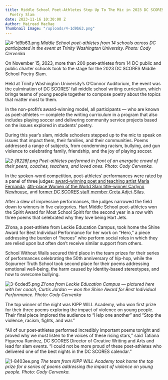 ```yaml
---
title: Middle School Poet-Athletes Step Up To The Mic in 2023 DC SCORES Middle School
  Poetry Slam
date: 2023-11-16 10:30:00 Z
Author: Mairead MacRae
Thumbnail Image: "/uploads/4-1d9b63.png"
---
```


![4-1d9b63.png](/uploads/4-1d9b63.png)
*Middle School poet-athletes from 14 schools across DC participated in the event at Trinity Washington University. Photo: Cody Cervenka*


























On November 15, 2023, more than 200 poet-athletes from 14 DC public and public charter schools took to the stage for the 2023 DC SCORES Middle School Poetry Slam. 

Held at Trinity Washington University’s O’Connor Auditorium, the event was the culmination of DC SCORES’ fall middle school writing curriculum, which brings teams of young people together to compose poetry about the topics that matter most to them.

In the non-profit’s award-winning model, all participants — who are known as poet-athletes — complete the writing curriculum in a program that also includes playing soccer and delivering community service projects based on the issues explored in students’ poetry.

During this year’s slam, middle schoolers stepped up to the mic to speak on issues that impact them, their families, and their communities. Poems addressed a range of subjects, from condemning racism, bullying, and gun violence to celebrating family, friendship, and the joy of playing soccer.

*![2-f8226f.png](/uploads/2-f8226f.png)
Poet-athletes performed in front of an energetic crowd of their peers, coaches, teachers, and loved ones. Photo: Cody Cervenka.*

In the spoken-word competition, poet-athletes’ performances were rated by a panel of three judges: [award-winning poet and teaching artist María Fernanda](https://www.mariafernandapoet.com/), [4th-place Women of the World Slam title-winner Carlynn Newhouse](https://carlynnnewhouse.com/), and [former DC SCORES staff member Greta Adjei-Silas](https://www.dcscores.org/blog/2023/04/beloved-staff-member-greta-adjei-silas-reflects-on-more-than-8-years-at-dc-scores). 

After a slew of impressive performances, the judges narrowed the field down to winners in five categories. Hart Middle School poet-athletes won the Spirit Award for Most School Spirit for the second year in a row with three poems that celebrated why they love being Hart Jets.

Zi’ona, a poet-athlete from Leckie Education Campus, took home the Shine Award for Best Individual Performance for her work on “Hero,” a piece addressing the burden of “heroes” who perform social roles in which they are relied upon but often don’t receive similar support from others. 

School Without Walls secured third place in the team prizes for their series of performances celebrating the 50th anniversary of hip-hop, while the Sojourner Truth School took second place for their poems addressing emotional well-being, the harm caused by identity-based stereotypes, and how to overcome bullying.

![3-6cded5.png](/uploads/3-6cded5.png)
*Zi'ona from Leckie Education Campus — pictured here with her coach, Curtis Jordan — won the Shine Award for Best Individual Performance. Photo: Cody Cervenka*

The top winner of the night was KIPP WILL Academy, who won first prize for their three poems exploring the impact of violence on young people. Their final piece implored the audience to “Help one another” and “Stop the violence, racism, fights, and war.”

“All of our poet-athletes performed incredibly important poems tonight and proved why we must listen to the voices of these rising stars,” said Tatiana Figueroa Ramírez, DC SCORES Director of Creative Writing and Arts and lead for slam events. “I could not be more proud of these poet-athletes who delivered one of the best nights in the DC SCORES calendar.”

![1-8403ee.png](/uploads/1-8403ee.png)
*The team from KIPP WILL Academy took home the top prize for a series of poems addressing the impact of violence on young people. Photo: Cody Cervenka.*